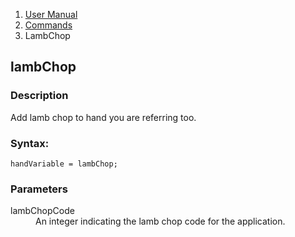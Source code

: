 <ol class="breadcrumb">
  <li><a href="#/docs/contents">User Manual</a></li>
  <li><a href="#/docs/commands">Commands</a></li>
<li class="active">LambChop</li>
</ol>

## lambChop

### Description

Add lamb chop to hand you are referring too. 

### Syntax:

	handVariable = lambChop;

### Parameters

<dl>
  <dt>lambChopCode</dt>
  <dd>An integer indicating the lamb chop code for the application.</dd>
</dl>